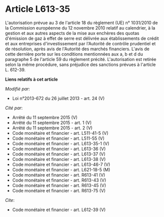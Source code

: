 # Article L613-35

L'autorisation prévue au 3 de l'article 18 du règlement (UE) n° 1031/2010 de la Commission européenne du 12 novembre 2010
relatif au calendrier, à la gestion et aux autres aspects de la mise aux enchères des quotas d'émission de gaz à effet de
serre est délivrée aux établissements de crédit et aux entreprises d'investissement par l'Autorité de contrôle prudentiel et
de résolution, après avis de l'Autorité des marchés financiers. L'avis de cette dernière porte sur les conditions mentionnées
aux a, b et d du paragraphe 5 de l'article 59 du règlement précité. L'autorisation est retirée selon la même procédure, sans
préjudice des sanctions prévues à l'article L. 612-39.

**Liens relatifs à cet article**

_Modifié par_:

  - Loi n°2013-672 du 26 juillet 2013 - art. 24 (V)

_Cité par_:

  - Arrêté du 11 septembre 2015 (V)
  - Arrêté du 11 septembre 2015 - art. 1 (V)
  - Arrêté du 11 septembre 2015 - art. 2 (V)
  - Code monétaire et financier - art. L511-41-5 (V)
  - Code monétaire et financier - art. L511-55 (V)
  - Code monétaire et financier - art. L613-35-1 (V)
  - Code monétaire et financier - art. L613-36 (V)
  - Code monétaire et financier - art. L613-37 (V)
  - Code monétaire et financier - art. L613-38 (V)
  - Code monétaire et financier - art. L613-46-7 (V)
  - Code monétaire et financier - art. L621-18-5 (M)
  - Code monétaire et financier - art. R613-41 (V)
  - Code monétaire et financier - art. R613-43 (V)
  - Code monétaire et financier - art. R613-45 (V)
  - Code monétaire et financier - art. R613-75 (V)

_Cite_:

  - Code monétaire et financier - art. L612-39 (V)

